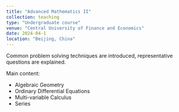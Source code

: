 ```yaml
---
title: "Advanced Mathematics II"
collection: teaching
type: "Undergraduate course"
venue: "Central University of Finance and Economics"
date: 2024-04-1
location: "Beijing, China"
---
```




Common problem solving techniques are introduced, representative questions are explained.

Main content: 

-   Algebraic Geometry
-   Ordinary Differential Equations
-   Multi-variable Calculus
-   Series

